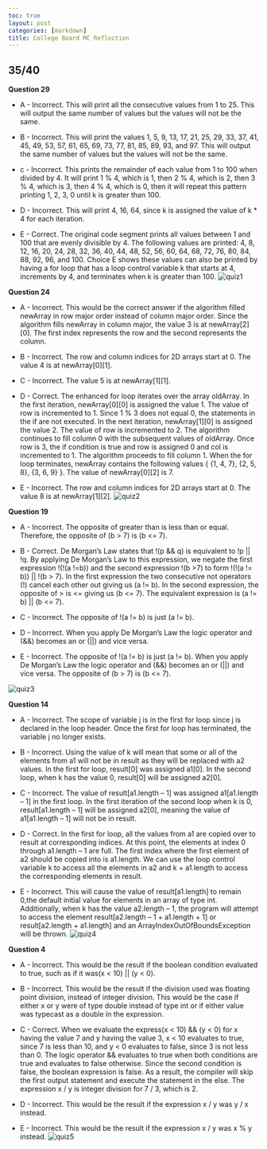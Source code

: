 ```yaml
---
toc: true
layout: post
categories: [markdown]
title: College Board MC Reflection
---
```


## 35/40

**Question 29**
- A - Incorrect. This will print all the consecutive values from 1 to 25. This will output the same number of values but the values will not be the same.

- B - Incorrect. This will print the values 1, 5, 9, 13, 17, 21, 25, 29, 33, 37, 41, 45, 49, 53, 57, 61, 65, 69, 73, 77, 81, 85, 89, 93, and 97. This will output the same number of values but the values will not be the same.

- c - Incorrect. This prints the remainder of each value from 1 to 100 when divided by 4. It will print 1 % 4, which is 1, then 2 % 4, which is 2, then 3 % 4, which is 3, then 4 % 4, which is 0, then it will repeat this pattern printing 1, 2, 3, 0 until k is greater than 100.

- D - Incorrect. This will print 4, 16, 64, since k is assigned the value of k * 4 for each iteration.

- E - Correct. The original code segment prints all values between 1 and 100 that are evenly divisible by 4. The following values are printed: 4, 8, 12, 16, 20, 24, 28, 32, 36, 40, 44, 48, 52, 56, 60, 64, 68, 72, 76, 80, 84, 88, 92, 96, and 100. Choice E shows these values can also be printed by having a for loop that has a loop control variable k that starts at 4, increments by 4, and terminates when k is greater than 100.
![quiz1](https://user-images.githubusercontent.com/89221238/200909499-e6874978-7430-4d42-a7ad-7bac5938bd92.png)



**Question 24**
- A - Incorrect. This would be the correct answer if the algorithm filled newArray in row major order instead of column major order. Since the algorithm fills newArray in column major, the value 3 is at newArray[2][0]. The first index represents the row and the second represents the column.

- B - Incorrect. The row and column indices for 2D arrays start at 0. The value 4 is at newArray[0][1].

- C - Incorrect. The value 5 is at newArray[1][1].

- D - Correct. The enhanced for loop iterates over the array oldArray. In the first iteration, newArray[0][0] is assigned the value 1. The value of row is incremented to 1. Since 1 % 3 does not equal 0, the statements in the if are not executed. In the next iteration, newArray[1][0] is assigned the value 2. The value of row is incremented to 2. The algorithm continues to fill column 0 with the subsequent values of oldArray. Once row is 3, the if condition is true and row is assigned 0 and col is incremented to 1. The algorithm proceeds to fill column 1. When the for loop terminates, newArray contains the following values { {1, 4, 7}, {2, 5, 8}, {3, 6, 9} }. The value of newArray[0][2] is 7.

- E - Incorrect. The row and column indices for 2D arrays start at 0. The value 8 is at newArray[1][2].
![quiz2](https://user-images.githubusercontent.com/89221238/200909541-3790f7ba-89be-49ac-9763-59c8c8ec6cd8.png)



**Question 19**
- A - Incorrect. The opposite of greater than is less than or equal. Therefore, the opposite of (b > 7) is (b <= 7).

- B - Correct. De Morgan’s Law states that !(p && q) is equivalent to !p || !q. By applying De Morgan’s Law to this expression, we negate the first expression !(!(a !=b)) and the second expression !(b >7) to form !(!(a != b)) || !(b > 7). In the first expression the two consecutive not operators (!) cancel each other out giving us (a != b). In the second expression, the opposite of > is <= giving us (b <= 7). The equivalent expression is (a != b) || (b <= 7).

- C - Incorrect. The opposite of !(a != b) is just (a != b).

- D - Incorrect. When you apply De Morgan’s Law the logic operator and (&&) becomes an or (||) and vice versa.

- E - Incorrect. The opposite of !(a != b) is just (a != b). When you apply De Morgan’s Law the logic operator and (&&) becomes an or (||) and vice versa. The opposite of (b > 7) is (b <= 7).

![quiz3](https://user-images.githubusercontent.com/89221238/200909593-05b56a62-16ae-402a-aed4-1cb062e9490a.png)


**Question 14**
- A - Incorrect. The scope of variable j is in the first for loop since j is declared in the loop header. Once the first for loop has terminated, the variable j no longer exists.

- B - Incorrect. Using the value of k will mean that some or all of the elements from a1 will not be in result as they will be replaced with a2 values. In the first for loop, result[0] was assigned a1[0]. In the second loop, when k has the value 0, result[0] will be assigned a2[0].

- C - Incorrect. The value of result[a1.length – 1] was assigned a1[a1.length – 1] in the first loop. In the first iteration of the second loop when k is 0, result[a1.length – 1] will be assigned a2[0], meaning the value of a1[a1.length – 1] will not be in result.

- D - Correct. In the first for loop, all the values from a1 are copied over to result at corresponding indices. At this point, the elements at index 0 through a1.length – 1 are full. The first index where the first element of a2 should be copied into is a1.length. We can use the loop control variable k to access all the elements in a2 and k + a1.length to access the corresponding elements in result.

- E - Incorrect. This will cause the value of result[a1.length] to remain 0,the default initial value for elements in an array of type int. Additionally, when k has the value a2.length – 1, the program will attempt to access the element result[a2.length – 1  + a1.length + 1] or result[a2.length + a1.length] and an ArrayIndexOutOfBoundsException will be thrown.
![quiz4](https://user-images.githubusercontent.com/89221238/200909667-0268be78-45e1-4194-83cf-8d8f1ea63912.png)


**Question 4**
- A - Incorrect. This would be the result if the boolean condition evaluated to true, such as if it was(x < 10) || (y < 0).

- B - Incorrect. This would be the result if the division used was floating point division, instead of integer division. This would be the case if either x or y were of type double instead of type int or if either value was typecast as a double in the expression.

- C - Correct. When we evaluate the express(x < 10) && (y < 0) for x having the value 7 and y having the value 3, x < 10 evaluates to true, since 7 is less than 10, and y < 0 evaluates to false, since 3 is not less than 0. The logic operator && evaluates to true when both conditions are true and evaluates to false otherwise. Since the second condition is false, the boolean expression is false. As a result, the compiler will skip the first output statement and execute the statement in the else. The expression x / y is integer division for 7 / 3, which is 2.

- D - Incorrect. This would be the result if the expression x / y was y / x instead.

- E - Incorrect. This would be the result if the expression x / y was x % y instead.
![quiz5](https://user-images.githubusercontent.com/89221238/200909695-4a513396-c8ab-4fbe-954b-fad784fdbe86.png)
